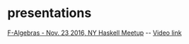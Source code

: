 # presentations

[F-Algebras - Nov. 23 2016, NY Haskell Meetup](./f-algebras) -- [Video link](https://www.youtube.com/watch?v=PK4SOaAGVfg)
